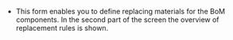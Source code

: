 - This form enables you to define replacing materials for the BoM components.
  In the second part of the screen the overview of replacement rules is shown.